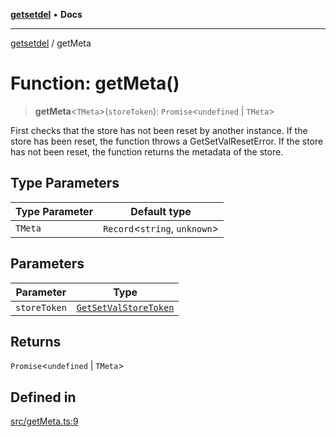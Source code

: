 [**getsetdel**](../README.md) • **Docs**

---

[getsetdel](../README.md) / getMeta

# Function: getMeta()

> **getMeta**\<`TMeta`\>(`storeToken`): `Promise`\<`undefined` \| `TMeta`\>

First checks that the store has not been reset by another instance. If the
store has been reset, the function throws a GetSetValResetError. If the store
has not been reset, the function returns the metadata of the store.

## Type Parameters

| Type Parameter | Default type                    |
| -------------- | ------------------------------- |
| `TMeta`        | `Record`\<`string`, `unknown`\> |

## Parameters

| Parameter    | Type                                                          |
| ------------ | ------------------------------------------------------------- |
| `storeToken` | [`GetSetValStoreToken`](../interfaces/GetSetValStoreToken.md) |

## Returns

`Promise`\<`undefined` \| `TMeta`\>

## Defined in

[src/getMeta.ts:9](https://github.com/ericvera/getsetdel/blob/main/src/getMeta.ts#L9)
